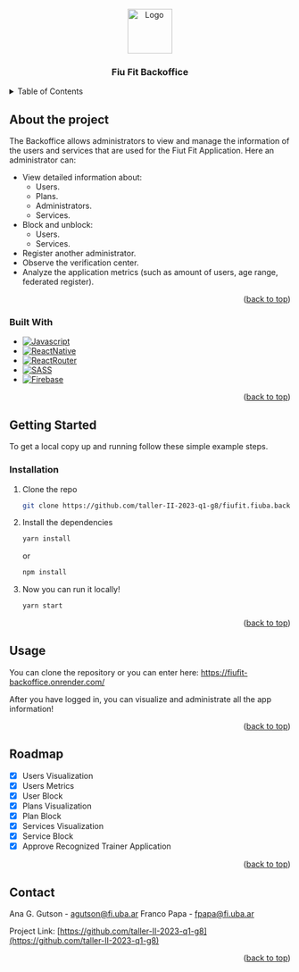 <!-- PROJECT LOGO -->
<br />
<div align="center">
  <a href="https://github.com/taller-II-2023-q1-g8/fiufit.fiuba.app.mobile">
    <img src="https://firebasestorage.googleapis.com/v0/b/fiufit-73a11.appspot.com/o/app.png?alt=media&token=77feb7b5-9fcc-4cd0-aa4a-54236b810170" alt="Logo" width="80" height="80">
  </a>

<h3 align="center">Fiu Fit Backoffice</h3>
</div>


<!-- TABLE OF CONTENTS -->
<details>
  <summary>Table of Contents</summary>
  <ol>
    <li>
      <a href="#about-the-project">About The Project</a>
      <ul>
        <li><a href="#built-with">Built With</a></li>
      </ul>
    </li>
    <li>
      <a href="#getting-started">Getting Started</a>
      <ul>
        <li><a href="#installation">Installation</a></li>
      </ul>
    </li>
    <li><a href="#usage">Usage</a></li>
    <li><a href="#roadmap">Roadmap</a></li>
    <li><a href="#contact">Contact</a></li>
  </ol>
</details>


## About the project

The Backoffice allows administrators to view and manage the information of the users and services that are used for the Fiut Fit Application.
Here an administrator can:
- View detailed information about:
  - Users.
  - Plans.
  - Administrators.
  - Services.
- Block and unblock:
  - Users.
  - Services.
- Register another administrator.
- Observe the verification center.
- Analyze the application metrics (such as amount of users, age range, federated register).

<p align="right">(<a href="#readme-top">back to top</a>)</p>

### Built With
* [![Javascript][Javascript]][Javascript.com]
* [![ReactNative][ReactNative]][https://reactnative.dev/]
* [![ReactRouter][ReactRouter]][reactrouter.com]
* [![SASS][SASS]][sass-lang.com]
* [![Firebase][Firebase]][Firebase.com]

<p align="right">(<a href="#readme-top">back to top</a>)</p>

<!-- GETTING STARTED -->
## Getting Started

To get a local copy up and running follow these simple example steps.


### Installation

1. Clone the repo
   ```sh
   git clone https://github.com/taller-II-2023-q1-g8/fiufit.fiuba.backoffice.git
   ```
2. Install the dependencies
   ```sh
   yarn install
   ```
   or
   ```sh
   npm install
   ```
3. Now you can run it locally!
   ```sh
   yarn start
   ```

<p align="right">(<a href="#readme-top">back to top</a>)</p>

## Usage
You can clone the repository or you can enter here: https://fiufit-backoffice.onrender.com/

After you have logged in, you can visualize and administrate all the app information! 

<p align="right">(<a href="#readme-top">back to top</a>)</p>

<!-- ROADMAP -->
## Roadmap

- [x] Users Visualization
- [x] Users Metrics
- [x] User Block
- [x] Plans Visualization
- [x] Plan Block
- [x] Services Visualization
- [x] Service Block
- [x] Approve Recognized Trainer Application

<p align="right">(<a href="#readme-top">back to top</a>)</p>

<!-- CONTACT -->
## Contact

Ana G. Gutson - agutson@fi.uba.ar
Franco Papa - fpapa@fi.uba.ar

Project Link: [https://github.com/taller-II-2023-q1-g8](https://github.com/taller-II-2023-q1-g8)

<p align="right">(<a href="#readme-top">back to top</a>)</p>

<!-- MARKDOWN LINKS & IMAGES -->
<!-- https://www.markdownguide.org/basic-syntax/#reference-style-links -->
[Firebase]: https://img.shields.io/badge/firebase-%23039BE5.svg?style=for-the-badge&logo=firebase
[Firebase.com]: https://firebase.google.com/
[ReactNative]: https://img.shields.io/badge/react_native-%2320232a.svg?style=for-the-badge&logo=react&logoColor=%2361DAFB
[https://reactnative.dev/]: https://reactnative.dev/
[SASS]: https://img.shields.io/badge/SASS-hotpink.svg?style=for-the-badge&logo=SASS&logoColor=white
[sass-lang.com]: https://sass-lang.com/
[ReactRouter]: https://img.shields.io/badge/React_Router-CA4245?style=for-the-badge&logo=react-router&logoColor=white
[reactrouter.com]: https://reactrouter.com
[Javascript]: https://img.shields.io/badge/javascript-%23323330.svg?style=for-the-badge&logo=javascript&logoColor=%23F7DF1E
[Javascript.com]: https://developer.mozilla.org/es/docs/Web/JavaScript

